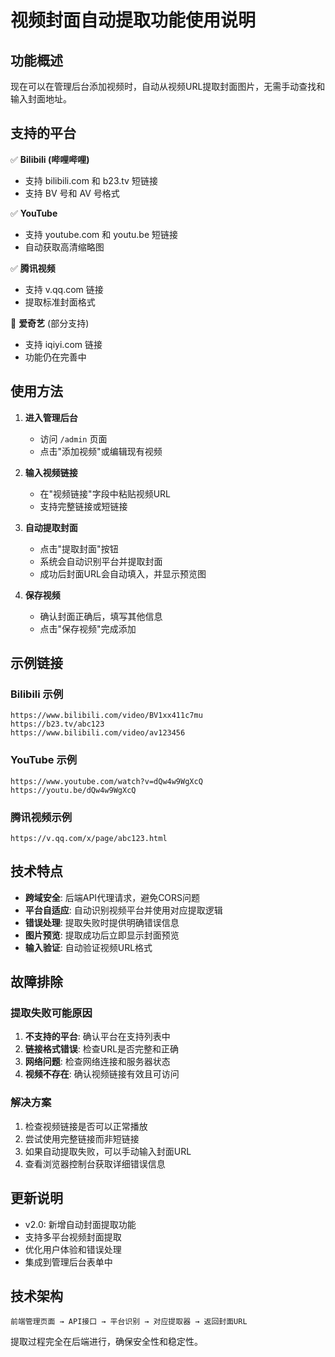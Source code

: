 # 视频封面自动提取功能使用说明

## 功能概述

现在可以在管理后台添加视频时，自动从视频URL提取封面图片，无需手动查找和输入封面地址。

## 支持的平台

✅ **Bilibili (哔哩哔哩)**
- 支持 bilibili.com 和 b23.tv 短链接
- 支持 BV 号和 AV 号格式

✅ **YouTube**  
- 支持 youtube.com 和 youtu.be 短链接
- 自动获取高清缩略图

✅ **腾讯视频**
- 支持 v.qq.com 链接
- 提取标准封面格式

🚧 **爱奇艺** (部分支持)
- 支持 iqiyi.com 链接
- 功能仍在完善中

## 使用方法

1. **进入管理后台**
   - 访问 `/admin` 页面
   - 点击"添加视频"或编辑现有视频

2. **输入视频链接**
   - 在"视频链接"字段中粘贴视频URL
   - 支持完整链接或短链接

3. **自动提取封面**
   - 点击"提取封面"按钮
   - 系统会自动识别平台并提取封面
   - 成功后封面URL会自动填入，并显示预览图

4. **保存视频**
   - 确认封面正确后，填写其他信息
   - 点击"保存视频"完成添加

## 示例链接

### Bilibili 示例
```
https://www.bilibili.com/video/BV1xx411c7mu
https://b23.tv/abc123
https://www.bilibili.com/video/av123456
```

### YouTube 示例  
```
https://www.youtube.com/watch?v=dQw4w9WgXcQ
https://youtu.be/dQw4w9WgXcQ
```

### 腾讯视频示例
```
https://v.qq.com/x/page/abc123.html
```

## 技术特点

- **跨域安全**: 后端API代理请求，避免CORS问题
- **平台自适应**: 自动识别视频平台并使用对应提取逻辑  
- **错误处理**: 提取失败时提供明确错误信息
- **图片预览**: 提取成功后立即显示封面预览
- **输入验证**: 自动验证视频URL格式

## 故障排除

### 提取失败可能原因
1. **不支持的平台**: 确认平台在支持列表中
2. **链接格式错误**: 检查URL是否完整和正确
3. **网络问题**: 检查网络连接和服务器状态
4. **视频不存在**: 确认视频链接有效且可访问

### 解决方案
1. 检查视频链接是否可以正常播放
2. 尝试使用完整链接而非短链接
3. 如果自动提取失败，可以手动输入封面URL
4. 查看浏览器控制台获取详细错误信息

## 更新说明

- v2.0: 新增自动封面提取功能
- 支持多平台视频封面提取
- 优化用户体验和错误处理
- 集成到管理后台表单中

## 技术架构

```
前端管理页面 → API接口 → 平台识别 → 对应提取器 → 返回封面URL
```

提取过程完全在后端进行，确保安全性和稳定性。